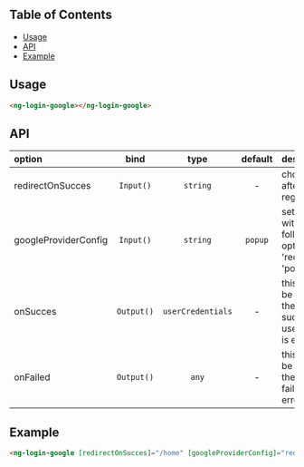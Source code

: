 ## Table of Contents
- [Usage](#usage)
- [API](#api)
- [Example](#example)

<a name="usage"/>

## Usage

```html
<ng-login-google></ng-login-google>
```

<a name="api"/>

## API
| option | bind  |  type  |   default    | description  |
|:---------------------|:------:|:------:|:------------:|:-------------------------------------------------------------------------------------------------|
| redirectOnSucces            | `Input()`  | `string` | - | choose the url after succesful register
| googleProviderConfig            | `Input()`  | `string` | `popup` | set the login with the following options: 'redirect', 'popup'
| onSucces            | `Output()`  | `userCredentials`   | - | this event will be fired when the login was succesful, The userCredentials is emitted
| onFailed            | `Output()`  | `any` | - | this event will be fired when the login was failed, The error is emitted

<a name="example"/>

## Example
```html
<ng-login-google [redirectOnSucces]="/home" [googleProviderConfig]="redirect"></ng-login-google>
```